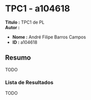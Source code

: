 # TPC1 - a104618

**Titulo :** TPC1 de PL  
**Autor :**  
- **Nome :** André Filipe Barros Campos  
- **ID :** a104618  

## Resumo

TODO

### Lista de Resultados

TODO